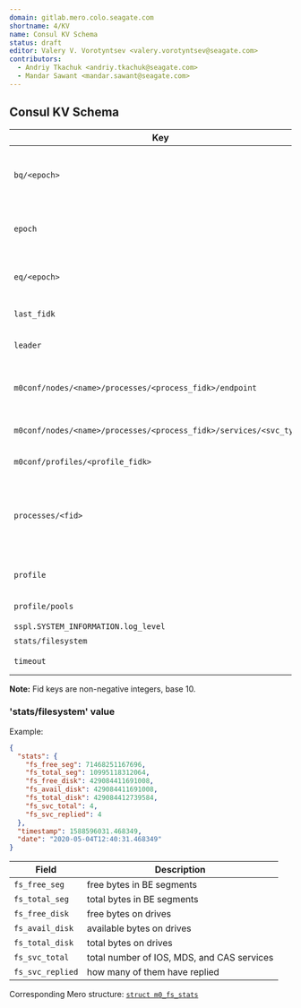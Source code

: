 ```yaml
---
domain: gitlab.mero.colo.seagate.com
shortname: 4/KV
name: Consul KV Schema
status: draft
editor: Valery V. Vorotyntsev <valery.vorotyntsev@seagate.com>
contributors:
  - Andriy Tkachuk <andriy.tkachuk@seagate.com>
  - Mandar Sawant <mandar.sawant@seagate.com>
---
```


## Consul KV Schema

Key | Value | Description
--- | --- | ---
`bq/<epoch>` | (conf object fid, HA state) | `bq/*` items are collectively referred to as the BQ (Broadcast Queue).  The items - HA state updates - are produced by the RC (Recovery Coordinator) script.
`epoch` | current epoch | Atomically incremented counter, which is used to generate unique ordered identifiers for EQ and BQ entries.  Natural number.
`eq/<epoch>` | event | `eq/*` items are collectively referred to as the EQ (Event Queue).  Events are consumed and dequeued by the RC script.
`last_fidk` | last generated fid key | Atomically incremented counter that is used to generate fids.
`leader` | node name | This key is used for RC leader election.  Created with [`consul lock`](https://www.consul.io/docs/commands/lock.html) command.
`m0conf/nodes/<name>/processes/<process_fidk>/endpoint` | endpoint address | Endpoint address of the Mero process (Consul service) with fid key `<process_fidk>`.  Example: `192.168.180.162@tcp:12345:44:101`.
`m0conf/nodes/<name>/processes/<process_fidk>/services/<svc_type>` | Fid key | Fid key of the Mero service, specified by its type, parent process, and node.
`m0conf/profiles/<profile_fidk>` | `[ <pool_fidk> ]` | Array of fid keys of the SNS pools associated with this profile.
`processes/<fid>` | `{ "state": "<HA state>" }` | The items are created and updated by `hax` processes.  Supported values of \<HA state\>: `M0_CONF_HA_PROCESS_STARTING`, `M0_CONF_HA_PROCESS_STARTED`, `M0_CONF_HA_PROCESS_STOPPING`, `M0_CONF_HA_PROCESS_STOPPED`.
`profile` | fid | Profile fid in string format.  Example: `"0x7000000000000001:0x4"`.
`profile/pools` | fids | Space-separated list of fids of SNS pools.
`sspl.SYSTEM_INFORMATION.log_level` | | This key is used by SSPL.
`stats/filesystem` | JSON object | See ['stats/filesystem' value](#statsfilesystem-value) below.
`timeout` | YYYYmmddHHMM.SS | This value is used by the RC timeout mechanism.

**Note:** Fid keys are non-negative integers, base 10.

<!--
  XXX TODO: s/processes/m0-servers/

  Word "process" is ambiguous, we should be more specific.
  We are dealing with a subset of m0_conf_process objects.
  The items correspond to m0d processes --- Mero servers.

  'm0-processes' is also slightly more greppable.
-->
<!--
  XXX Problem: How will `bootstrap` be able to tell whether given fid
  corresponds to m0mkfs or m0d?

  Solution: We could use optional `"is-m0mkfs": true` field...

  Right now we don't know for sure if this will actually be a problem.
  The [specification of `bootstrap` script](rfc/6/README.md) should
  cover this topic.
-->
<!--
  XXX Human-readable pool names (e.g., "tier1-nvme", "tier2-ssd", "tier3-hdd")
  proved to be quite useful in multi-pool setups.  If pool information is
  ever needed, consider the following format of pool entries:

  `m0conf/pools/<pool_fidk>` | `{ "name": <pool name>, ...N K failvec... }`
-->
<!--
  XXX 'sspl.SYSTEM_INFORMATION.log_level' does not conform to the naming
  convention used for other entries.  It would be nice to rename that key
  to 'sspl/log-level'.
  See https://jts.seagate.com/browse/EOS-6473?focusedCommentId=1818633&page=com.atlassian.jira.plugin.system.issuetabpanels:comment-tabpanel#comment-1818633
-->

### 'stats/filesystem' value

Example:

```json
{
  "stats": {
    "fs_free_seg": 71468251167696,
    "fs_total_seg": 10995118312064,
    "fs_free_disk": 429084411691008,
    "fs_avail_disk": 429084411691008,
    "fs_total_disk": 429084412739584,
    "fs_svc_total": 4,
    "fs_svc_replied": 4
  },
  "timestamp": 1588596031.468349,
  "date": "2020-05-04T12:40:31.468349"
}
```

Field | Description
--- | ---
`fs_free_seg`    | free bytes in BE segments
`fs_total_seg`   | total bytes in BE segments
`fs_free_disk`   | free bytes on drives
`fs_avail_disk`  | available bytes on drives
`fs_total_disk`  | total bytes on drives
`fs_svc_total`   | total number of IOS, MDS, and CAS services
`fs_svc_replied` | how many of them have replied

Corresponding Mero structure: [`struct m0_fs_stats`][spiel/m0_fs_stats]

[spiel/m0_fs_stats]: http://gitlab.mero.colo.seagate.com/mero/mero/blob/3c6e1148ff5fb18b81236700396bd7881ad61c18/spiel/spiel.h#L1251
